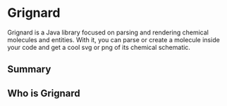 # Grignard
Grignard is a Java library focused on parsing and rendering chemical molecules and entities.
With it, you can parse or create a molecule inside your code and get a cool svg or png of its chemical schematic.

## Summary

## Who is Grignard
> 